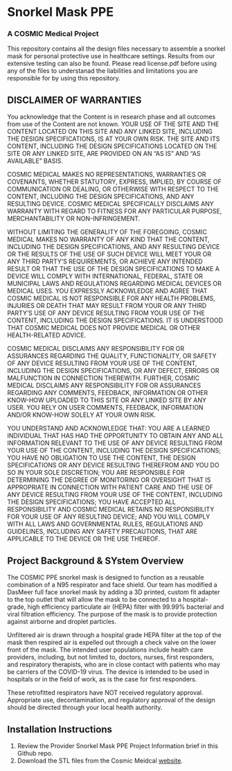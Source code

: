 # Snorkel Mask PPE
### A COSMIC Medical Project

This repository contains all the design files necessary to assemble a snorkel mask for personal protective use in healthcare settings. Results from our extensive testing can also be found. Please read license.pdf before using any of the files to understanad the liabilities and limitations you are responsible for by using this repository.

## DISCLAIMER OF WARRANTIES

You acknowledge that the Content is in research phase and all outcomes from use of the Content are not known. YOUR USE OF THE SITE AND THE CONTENT LOCATED ON THIS SITE AND ANY LINKED SITE, INCLUDING THE DESIGN SPECIFICATIONS, IS AT YOUR OWN RISK. THE SITE AND ITS CONTENT, INCLUDING THE DESIGN SPECIFICATIONS LOCATED ON THE SITE OR ANY LINKED SITE, ARE PROVIDED ON AN “AS IS” AND “AS AVAILABLE” BASIS.



COSMIC MEDICAL MAKES NO REPRESENTATIONS, WARRANTIES OR COVENANTS, WHETHER STATUTORY, EXPRESS, IMPLIED, BY COURSE OF COMMUNICATION OR DEALING, OR OTHERWISE WITH RESPECT TO THE CONTENT, INCLUDING THE DESIGN SPECIFICATIONS, AND ANY RESULTING DEVICE. COSMIC MEDICAL SPECIFICALLY DISCLAIMS ANY WARRANTY WITH REGARD TO FITNESS FOR ANY PARTICULAR PURPOSE, MERCHANTABILITY OR NON-INFRINGEMENT. 



WITHOUT LIMITING THE GENERALITY OF THE FOREGOING, COSMIC MEDICAL MAKES NO WARRANTY OF ANY KIND THAT THE CONTENT, INCLUDING THE DESIGN SPECIFICATIONS, AND ANY RESULTING DEVICE OR THE RESULTS OF THE USE OF SUCH DEVICE WILL MEET YOUR OR ANY THIRD PARTY’S REQUIREMENTS, OR ACHIEVE ANY INTENDED RESULT OR THAT THE USE OF THE DESIGN SPECIFICATIONS TO MAKE A DEVICE WILL COMPLY WITH INTERNATIONAL, FEDERAL, STATE OR MUNICIPAL LAWS AND REGULATIONS REGARDING MEDICAL DEVICES OR MEDICAL USES. YOU EXPRESSLY ACKNOWLEDGE AND AGREE THAT COSMIC MEDICAL IS NOT RESPONSIBLE FOR ANY HEALTH PROBLEMS, INJURIES OR DEATH THAT MAY RESULT FROM YOUR OR ANY THIRD PARTY’S USE OF ANY DEVICE RESULTING FROM YOUR USE OF THE CONTENT, INCLUDING THE DESIGN SPECIFICATIONS. IT IS UNDERSTOOD THAT COSMIC MEDICAL DOES NOT PROVIDE MEDICAL OR OTHER HEALTH-RELATED ADVICE.



COSMIC MEDICAL DISCLAIMS ANY RESPONSIBILITY FOR OR ASSURANCES REGARDING THE QUALITY, FUNCTIONALITY, OR SAFETY OF ANY DEVICE RESULTING FROM YOUR USE OF THE CONTENT, INCLUDING THE DESIGN SPECIFICATIONS, OR ANY DEFECT, ERRORS OR MALFUNCTION IN CONNECTION THEREWITH. FURTHER, COSMIC MEDICAL DISCLAIMS ANY RESPONSIBILITY FOR OR ASSURANCES REGARDING ANY COMMENTS, FEEDBACK, INFORMATION OR OTHER KNOW-HOW UPLOADED TO THIS SITE OR ANY LINKED SITE BY ANY USER. YOU RELY ON USER COMMENTS, FEEDBACK, INFORMATION AND/OR KNOW-HOW SOLELY AT YOUR OWN RISK.



YOU UNDERSTAND AND ACKNOWLEDGE THAT: YOU ARE A LEARNED INDIVIDUAL THAT HAS HAD THE OPPORTUNITY TO OBTAIN ANY AND ALL INFORMATION RELEVANT TO THE USE OF ANY DEVICE RESULTING FROM YOUR USE OF THE CONTENT, INCLUDING THE DESIGN SPECIFICATIONS; YOU HAVE NO OBLIGATION TO USE THE CONTENT, THE DESIGN SPECIFICATIONS OR ANY DEVICE RESULTING THEREFROM AND YOU DO SO IN YOUR SOLE DISCRETION; YOU ARE RESPONSIBLE FOR DETERMINING THE DEGREE OF MONITORING OR OVERSIGHT THAT IS APPROPRIATE IN CONNECTION WITH PATIENT CARE AND THE USE OF ANY DEVICE RESULTING FROM YOUR USE OF THE CONTENT, INCLUDING THE DESIGN SPECIFICATIONS; YOU HAVE ACCEPTED ALL RESPONSIBILITY AND COSMIC MEDICAL RETAINS NO RESPONSIBILITY FOR YOUR USE OF ANY RESULTING DEVICE; AND YOU WILL COMPLY WITH ALL LAWS AND GOVERNMENTAL RULES, REGULATIONS AND GUIDELINES, INCLUDING ANY SAFETY PRECAUTIONS, THAT ARE APPLICABLE TO THE DEVICE OR THE USE THEREOF.

## Project Background & SYstem Overview

The COSMIC PPE snorkel mask is designed to function as a reusable combination of a N95 respirator and face shield. Our team has modified a DasMeer full face snorkel mask by adding a 3D printed, custom fit adapter to the top outlet that will allow the mask to be connected to a hospital-grade, high efficiency particulate air (HEPA) filter with 99.99% bacterial and viral filtration efficiency. The purpose of the mask is to provide protection against airborne and droplet particles.

Unfiltered air is drawn through a hospital grade HEPA filter at the top of the mask then respired air is expelled out through a check valve on the lower front of the mask. The intended user populations include health care providers, including, but not limited to, doctors, nurses, first responders, and respiratory therapists, who are in close contact with patients who may be carriers of the COVID-19 virus. The device is intended to be used in hospitals or in the field of work, as is the case for first responders.

These retrofitted respirators have NOT received regulatory approval. Appropriate use, decontamination, and regulatory approval of the design should be directed through your local health authority.

## Installation Instructions

1. Review the Provider Snorkel Mask PPE Project Information brief in this Github repo.
2. Download the STL files from the Cosmic Meidcal [website](https://cosmicmedical.ca/sm-1913-warnings-disclaimers).

